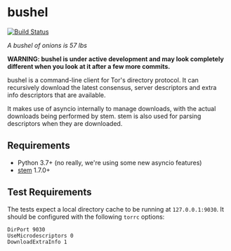 bushel
======

[![Build Status](https://travis-ci.org/irl/bushel.svg?branch=master)](https://travis-ci.org/irl/bushel)

*A bushel of onions is 57 lbs*

**WARNING: bushel is under active development and may look completely different
when you look at it after a few more commits.**

bushel is a command-line client for Tor's directory protocol. It can
recursively download the latest consensus, server descriptors and extra info
descriptors that are available.

It makes use of asyncio internally to manage downloads, with the actual
downloads being performed by stem. stem is also used for parsing descriptors
when they are downloaded.

Requirements
------------

* Python 3.7+ (no really, we're using some new asyncio features)
* [stem](https://stem.torproject.org) 1.7.0+

Test Requirements
-----------------

The tests expect a local directory cache to be running at `127.0.0.1:9030`.
It should be configured with the following `torrc` options:

```
DirPort 9030
UseMicrodescriptors 0
DownloadExtraInfo 1
```
